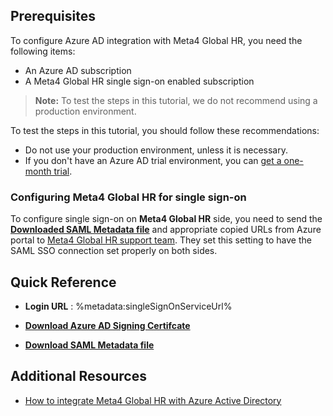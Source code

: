 ## Prerequisites

To configure Azure AD integration with Meta4 Global HR, you need the following items:

- An Azure AD subscription
- A Meta4 Global HR single sign-on enabled subscription

> **Note:**
> To test the steps in this tutorial, we do not recommend using a production environment.

To test the steps in this tutorial, you should follow these recommendations:

- Do not use your production environment, unless it is necessary.
- If you don't have an Azure AD trial environment, you can [get a one-month trial](https://azure.microsoft.com/pricing/free-trial/).

### Configuring Meta4 Global HR for single sign-on

To configure single sign-on on **Meta4 Global HR** side, you need to send the **[Downloaded SAML Metadata file](%metadata:metadataDownloadUrl%)** and appropriate copied URLs from Azure portal to [Meta4 Global HR support team](mailto:victors@meta4.com). They set this setting to have the SAML SSO connection set properly on both sides.

## Quick Reference

* **Login URL** : %metadata:singleSignOnServiceUrl%

* **[Download Azure AD Signing Certifcate](%metadata:CertificateDownloadRawUrl%)**

* **[Download SAML Metadata file](%metadata:metadataDownloadUrl%)**

## Additional Resources

* [How to integrate Meta4 Global HR with Azure Active Directory](https://docs.microsoft.com/azure/active-directory/saas-apps/meta4-global-hr-tutorial)
